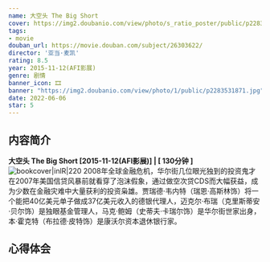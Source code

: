 ```yaml
---
name: 大空头 The Big Short
cover: https://img2.doubanio.com/view/photo/s_ratio_poster/public/p2283531871.jpg
tags: 
- movie
douban_url: https://movie.douban.com/subject/26303622/
director: '亚当·麦凯'
rating: 8.5
year: 2015-11-12(AFI影展)
genre: 剧情
banner_icon: 🎞
banner: "https://img2.doubanio.com/view/photo/1/public/p2283531871.jpg"
date: 2022-06-06
star: 5
---
```

## 内容简介
**大空头 The Big Short [2015-11-12(AFI影展)] | [ 130分钟 ]** ![bookcover|inlR|220](https://img2.doubanio.com/view/photo/s_ratio_poster/public/p2283531871.jpg)
2008年全球金融危机，华尔街几位眼光独到的投资鬼才在2007年美国信贷风暴前就看穿了泡沫假象，通过做空次贷CDS而大幅获益，成为少数在金融灾难中大量获利的投资枭雄。贾瑞德·韦内特（瑞恩·高斯林饰）将一个能把40亿美元单子做成37亿美元收入的德银代理人，迈克尔·布瑞（克里斯蒂安·贝尔饰）是独眼基金管理人，马克·鲍姆（史蒂夫·卡瑞尔饰）是华尔街世家出身，本·霍克特（布拉德·皮特饰）是康沃尔资本退休银行家。
## 心得体会

